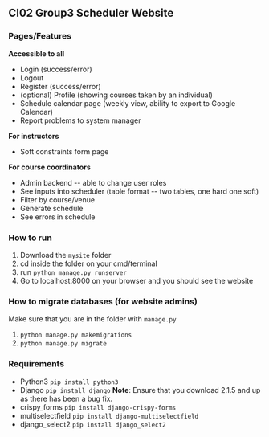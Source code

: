 ## CI02 Group3 Scheduler Website 

### Pages/Features
**Accessible to all**
- Login (success/error)
- Logout
- Register (success/error)
- (optional) Profile (showing courses taken by an individual)
- Schedule calendar page (weekly view, ability to export to Google Calendar)
- Report problems to system manager

**For instructors**
- Soft constraints form page

**For course coordinators** 
- Admin backend -- able to change user roles 
- See inputs into scheduler (table format -- two tables, one hard one soft)
- Filter by course/venue
- Generate schedule 
- See errors in schedule 

### How to run
1. Download the `mysite` folder
2. cd inside the folder on your cmd/terminal 
3. run `python manage.py runserver` 
4. Go to localhost:8000 on your browser and you should see the website

### How to migrate databases (for website admins)
Make sure that you are in the folder with `manage.py`
1. `python manage.py makemigrations`
2. `python manage.py migrate`

### Requirements
- Python3 `pip install python3`
- Django `pip install django` **Note**: Ensure that you download 2.1.5 and up as there has been a bug fix.
- crispy_forms `pip install django-crispy-forms`
- multiselectfield `pip install django-multiselectfield`
- django_select2 `pip install django_select2`
